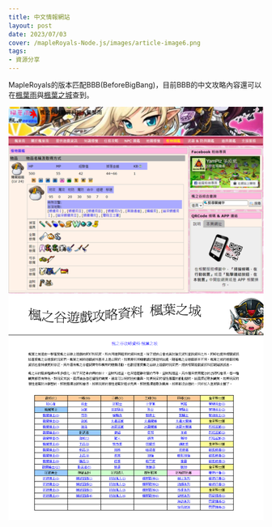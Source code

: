 ```yaml
---
title: 中文情報網站
layout: post
date: 2023/07/03
cover: /mapleRoyals-Node.js/images/article-image6.png
tags:
- 資源分享
---
```

MapleRoyals的版本匹配BBB(BeforeBigBang)，目前BBB的中文攻略內容還可以在[楓葉雨](https://maple.yampiz.com/tw/w)與[楓葉之城](http://www.crazygame.idv.tw/maple/index.html)查到。

![楓葉雨](/images/posts/bbb-library1.png "楓葉雨")
![楓葉之城](/images/posts/bbb-library2.png "楓葉之城")